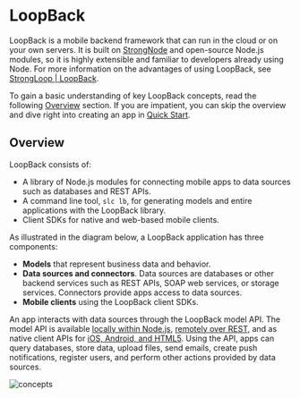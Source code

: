 <h1> LoopBack</h1>

LoopBack is a mobile backend framework that can run in the cloud or on your own servers.
It is built on [StrongNode](http://strongloop.com/strongloop-suite/strongnode/) and open-source Node.js modules, so
it is highly extensible and familiar to developers already using Node. For more information on the advantages of using LoopBack, see [StrongLoop | LoopBack](http://strongloop.com/strongloop-suite/loopback/).

To gain a basic understanding of key LoopBack concepts, read the following [Overview](#overview) section.  If you are impatient, you can skip the overview and dive right into creating an app in [Quick Start](#quick-start).

## Overview

LoopBack consists of:

* A library of Node.js modules for connecting mobile apps to data sources such as databases and REST APIs.
* A command line tool, `slc lb`, for generating models and entire applications
 with the LoopBack library.
* Client SDKs for native and web-based mobile clients.

As illustrated in the diagram below, a LoopBack application has three components:
-  **Models** that represent business data and behavior.
-  **Data sources and connectors**.  Data sources are databases or other backend services such as REST APIs, SOAP web services, or storage services.   Connectors provide apps access to data sources. 
-  **Mobile clients** using the LoopBack client SDKs.

An app interacts with data sources through the LoopBack model API. The model API is available
[locally within Node.js](#model), [remotely over REST](#rest-api), and as native client
APIs for [iOS, Android, and HTML5](#mobile-clients).  Using the API, apps can query databases, store data, upload files, send emails, create push notifications, register users, and perform other actions provided by data sources.

![concepts](assets/loopback-concepts.png "LoopBack Concepts")
